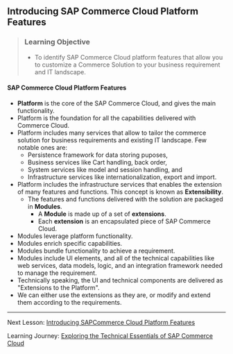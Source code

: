 ## Introducing SAP Commerce Cloud Platform Features

> ### Learning Objective
>
> - To identify SAP Commerce Cloud platform features that allow you to customize a Commerce Solution to your business requirement and IT landscape.

#### SAP Commerce Cloud Platform Features​

- **Platform** is the core of the SAP Commerce Cloud, and gives the main functionality.
- Platform is the foundation for all the capabilities delivered with Commerce Cloud.
- Platform includes many services that allow to tailor the commerce solution for business requirements and existing IT landscape. Few notable ones are:
  - Persistence framework for data storing puposes,
  - Business services like Cart handling, back order,
  - System services like model and session handling, and
  - Infrastructure services like internationalization, export and import.
- Platform includes the infrastructure services that enables the extension of many features and functions. This concept is known as **Extensibility**.
  - The features and functions delivered with the solution are packaged in **Modules**.
    - A **Module** is made up of a set of **extensions**.
    - Each **extension** is an encapsulated piece of SAP Commerce Cloud.
- Modules leverage platform functionality.
- Modules enrich specific capabilities.
- Modules bundle functionality to achieve a requirement.
- Modules include UI elements, and all of the technical capabilities like web services, data models, logic, and an integration framework needed to manage the requirement.
- Technically speaking, the UI and technical components are delivered as "Extensions to the Platform".
- We can either use the extensions as they are, or modify and extend them according to the requirements.

---

Next Lesson: [Introducing SAPCommerce Cloud Platform Features](.\J01U01T03-Understanding-SAP-Commerce-Cloud-System-Architecture.md)

Learning Journey: [Exploring the Technical Essentials of SAP Commerce Cloud](..)
